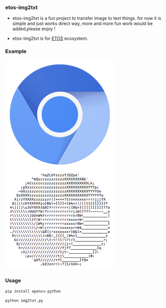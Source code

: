 
### etos-img2txt

- etos-img2txt is a fun project to transfer image to text things. for now it is simple and just works direct way, more and more fun work would be added,please enjoy !    

- etos-img2txt is for [ETOS](https://etos.world) ecosystem. 

### Example

![example](https://github.com/etosworld/etos-img2txt/blob/master/data/chromium.png)
![example](https://github.com/etosworld/etos-img2txt/blob/master/data/txtimg.png)


### Usage

```
pip install opencv-python
```

```sh
python img2txt.py
```



